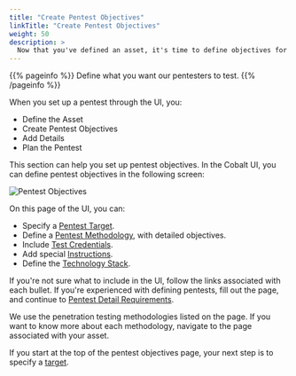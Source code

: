 ```yaml
---
title: "Create Pentest Objectives"
linkTitle: "Create Pentest Objectives"
weight: 50
description: >
  Now that you've defined an asset, it's time to define objectives for the pentest.
---
```


{{% pageinfo %}}
Define what you want our pentesters to test.
{{% /pageinfo %}}

When you set up a pentest through the UI, you:

- Define the Asset
- Create Pentest Objectives
- Add Details
- Plan the Pentest

This section can help you set up pentest objectives. In the Cobalt UI, you can
define pentest objectives in the following screen:

![Pentest Objectives](/gsg/PentestObjectives.png "Define objectives for your desired pentest.") 

On this page of the UI, you can:

- Specify a [Pentest Target](./pentest-target).
- Define a [Pentest Methodology](./methodologies), with detailed objectives.
- Include [Test Credentials](./test-credentials).
- Add special [Instructions](./special-instructions).
- Define the [Technology Stack](./stack).

If you're not sure what to include in the UI, follow the links associated with each
bullet. If you're experienced with defining pentests, fill out the page, and continue
to [Pentest Detail Requirements](../details).

We use the penetration testing methodologies listed on the page. If you want to know more
about each methodology, navigate to the page associated with your asset.

If you start at the top of the pentest objectives page, your next step is to specify a [target](./pentest-target).
